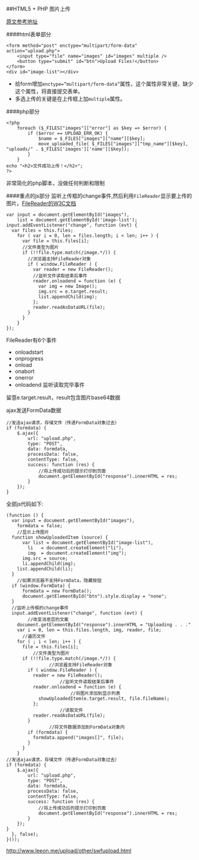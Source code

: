 ##HTML5 + PHP 图片上传

[原文参考地址](http://www.36ria.com/4397)

####html表单部分

	<form method="post" enctype="multipart/form-data"  action="upload.php">
		<input type="file" name="images" id="images" multiple />
		<button type="submit" id="btn">Upload Files!</button>
	</form>
	<div id="image-list"></div>
	
* 给form增加<code>enctype=”multipart/form-data”</code>属性，这个属性非常关键，缺少这个属性，将直接提交表单。
* 多选上传的关键是在上传框上加<code>multiple</code>属性。

####php部分

	<?php
 		foreach ($_FILES["images"]["error"] as $key => $error) {
 			if ($error == UPLOAD_ERR_OK) {
 				$name = $_FILES["images"]["name"][$key];
 				move_uploaded_file( $_FILES["images"]["tmp_name"][$key], "uploads/" . $_FILES['images']['name'][$key]);
 			}
 		}
 	echo "<h2>文件成功上传！</h2>";
 	?>
 	
非常简化的php脚本，没做任何判断和限制

####重点的js部分
监听上传框的change事件,然后利用<code>FileReader</code>显示要上传的图片。[FileReader的W3C文档](http://www.w3.org/TR/FileAPI/)

	var input = document.getElementById("images"),
    	list = document.getElementById('image-list');
	input.addEventListener("change", function (evt) {
	  var files = this.files;
	    for ( var i = 0, len = files.length; i < len; i++ ) {
	      var file = this.files[i];
	      //文件类型为图片
	      if (!!file.type.match(/image.*/)) {
	        //浏览器支持FileReader对象
	        if ( window.FileReader ) {
	          var reader = new FileReader();
	          //监听文件读取结束后事件
	          reader.onloadend = function (e) {
	            var img = new Image();
	            img.src = e.target.result;
	            list.appendChild(img);
	          };
	          reader.readAsDataURL(file);
	        }
	      }
	    }
	});

FileReader有6个事件

* onloadstart
* onprogress
* onload
* onabort
* onerror
* onloadend 监听读取完毕事件

留意e.target.result，result包含图片base64数据

ajax发送FormData数据

	//发送ajax请求，存储文件（传递FormData对象过去）
	if (formdata) {
	    $.ajax({
	        url: "upload.php",
	        type: "POST",
	        data: formdata,
	        processData: false,
	        contentType: false,
	        success: function (res) {
	            //将上传成功后的提示打印到页面
	            document.getElementById("response").innerHTML = res;
	        }
	    });
	}
	
全部js代码如下:

	(function () {
	  var input = document.getElementById("images"), 
	    formdata = false;
	    //显示上传图片
	  function showUploadedItem (source) {
	      var list = document.getElementById("image-list"),
	        li   = document.createElement("li"),
	        img  = document.createElement("img");
	      img.src = source;
	      li.appendChild(img);
	    list.appendChild(li);
	  }   
	    //如果浏览器不支持FormData，隐藏按钮
	  if (window.FormData) {
	      formdata = new FormData();
	      document.getElementById("btn").style.display = "none";
	  }
	  //监听上传框的change事件
	  input.addEventListener("change", function (evt) {
	        //改变消息层的文案
	    document.getElementById("response").innerHTML = "Uploading . . ."
	    var i = 0, len = this.files.length, img, reader, file;
	      //遍历文件
	    for ( ; i < len; i++ ) {
	      file = this.files[i];
	          //文件类型为图片
	      if (!!file.type.match(/image.*/)) {
	                //浏览器支持FileReader对象
	        if ( window.FileReader ) {
	          reader = new FileReader();
	                    //监听文件读取结束后事件
	          reader.onloadend = function (e) {
	                        //将图片添加到显示列表
	            showUploadedItem(e.target.result, file.fileName);
	          };
	                    //读取文件
	          reader.readAsDataURL(file);
	        }
	                //将文件数据添加到FormData对象内
	        if (formdata) {
	          formdata.append("images[]", file);
	        }
	      }
	    }
	//发送ajax请求，存储文件（传递FormData对象过去）
	if (formdata) {
	    $.ajax({
	        url: "upload.php",
	        type: "POST",
	        data: formdata,
	        processData: false,
	        contentType: false,
	        success: function (res) {
	            //将上传成功后的提示打印到页面
	            document.getElementById("response").innerHTML = res;
	        }
	    });
	}
	  }, false);
	}());


http://www.leeon.me/upload/other/swfupload.html